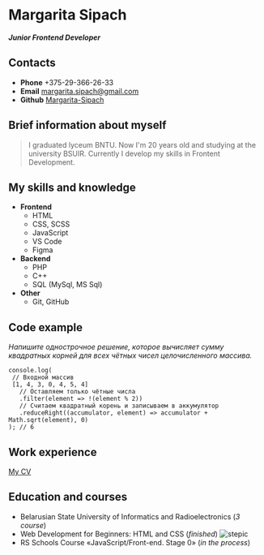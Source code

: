 # Margarita Sipach
***Junior Frontend Developer***
## Contacts
* **Phone** +375-29-366-26-33
* **Email** margarita.sipach@gmail.com
* **Github** [Margarita-Sipach](адрес "https://github.com/Margarita-Sipach")
## Brief information about myself
> I graduated lyceum BNTU. Now I'm 20 years old and studying at the university BSUIR. Currently I develop my skills in Frontent Development.
## My skills and knowledge
* **Frontend**
    + HTML
    + CSS, SCSS
    + JavaScript
    + VS Code
    + Figma
* **Backend**
    + PHP
    + C++
    + SQL (MySql, MS Sql)
* **Other**
    + Git, GitHub
 ## Сode example
*Напишите однострочное решение, которое вычисляет сумму квадратных корней для всех чётных чисел целочисленного массива.*
```
console.log(
 // Входной массив
 [1, 4, 3, 0, 4, 5, 4]
   // Оставляем только чётные числа
   .filter(element => !(element % 2))
   // Считаем квадратный корень и записываем в аккумулятор
   .reduceRight((accumulator, element) => accumulator + Math.sqrt(element), 0)
); // 6
```
## Work experience
[My CV](адрес "https://margarita-sipach.github.io/rsschool-cv/cv")
## Education and courses
* Belarusian State University of Informatics and Radioelectronics (*3 course*)
* Web Development for Beginners: HTML and CSS (*finished*)
![stepic](https://user-images.githubusercontent.com/99031179/171876756-3b0130dc-841b-4f44-aba0-11f58faf4eb5.png)
* RS Schools Course «JavaScript/Front-end. Stage 0» (*in the process*)